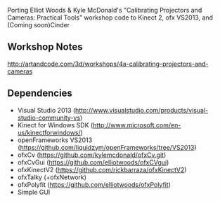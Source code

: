 Porting Elliot Woods & Kyle McDonald's "Calibrating Projectors and Cameras: Practical Tools" workshop code to Kinect 2, ofx VS2013, and (Coming soon)Cinder

## Workshop Notes

http://artandcode.com/3d/workshops/4a-calibrating-projectors-and-cameras

## Dependencies
* Visual Studio 2013 (http://www.visualstudio.com/products/visual-studio-community-vs)
* Kinect for Windows SDK (http://www.microsoft.com/en-us/kinectforwindows/)
* openFrameworks VS2013 (https://github.com/liquidzym/openFrameworks/tree/VS2013)
* ofxCv (https://github.com/kylemcdonald/ofxCv.git)
* ofxCvGui (https://github.com/elliotwoods/ofxCVgui)
* ofxKinectV2 (https://github.com/rickbarraza/ofxKinectV2)
* ofxTalky (+ofxNetwork)
* ofxPolyfit (https://github.com/elliotwoods/ofxPolyfit)
* Simple GUI